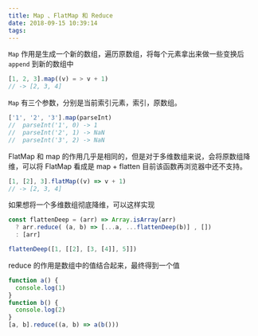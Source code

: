 ```yaml
---
title: Map 、FlatMap 和 Reduce
date: 2018-09-15 10:39:14
tags:
---
```

`Map` 作用是生成一个新的数组，遍历原数组，将每个元素拿出来做一些变换后 `append` 到新的数组中

```javascript
[1, 2, 3].map((v) = > v + 1)
// -> [2, 3, 4]
```
`Map` 有三个参数，分别是当前索引元素，索引，原数组。
```javascript
['1', '2', '3'].map(parseInt)
//  parseInt('1', 0) -> 1
//  parseInt('2', 1) -> NaN
//  parseInt('3', 2) -> NaN
```
FlatMap 和 map 的作用几乎是相同的，但是对于多维数组来说，会将原数组降维，可以将 FlatMap 看成是 map + flatten 目前该函数再浏览器中还不支持。
```javascript
[1, [2], 3].flatMap((v) => v + 1)
// -> [2, 3, 4]
```
如果想将一个多维数组彻底降维，可以这样实现
```javascript
const flattenDeep = (arr) => Array.isArray(arr)
  ? arr.reduce( (a, b) => [...a, ...flattenDeep(b)] , [])
  : [arr]

flattenDeep([1, [[2], [3, [4]], 5]])
```
reduce 的作用是数组中的值结合起来，最终得到一个值
```javascript
function a() {
  console.log(1)
}
function b() {
  console.log(2)
}
[a, b].reduce((a, b) => a(b()))
```